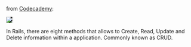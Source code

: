 from [Codecademy](http://codecademy.com):

<img src="https://codecademy-content.s3.amazonaws.com/courses/ltp3/img/crud_methods.svg" style="background-color: black">

In Rails, there are eight methods that allows to Create, Read, Update and Delete information within a application. Commonly known as CRUD.